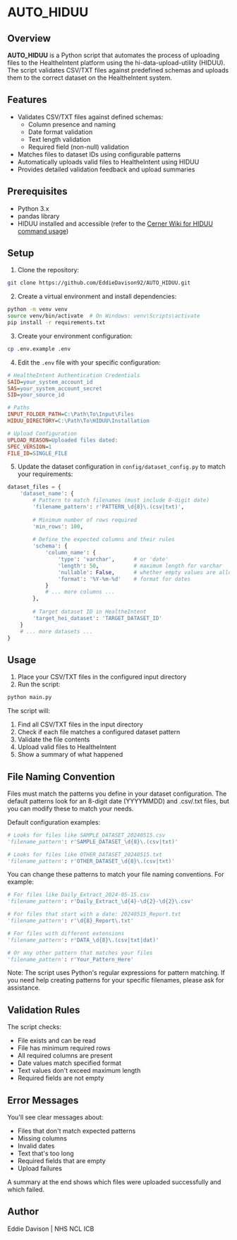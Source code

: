 # AUTO_HIDUU

## Overview

**AUTO_HIDUU** is a Python script that automates the process of uploading files to the HealtheIntent platform using the hi-data-upload-utility (HIDUU). The script validates CSV/TXT files against predefined schemas and uploads them to the correct dataset on the HealtheIntent system.

## Features

* Validates CSV/TXT files against defined schemas:
  * Column presence and naming
  * Date format validation
  * Text length validation
  * Required field (non-null) validation
* Matches files to dataset IDs using configurable patterns
* Automatically uploads valid files to HealtheIntent using HIDUU
* Provides detailed validation feedback and upload summaries

## Prerequisites

* Python 3.x
* pandas library
* HIDUU installed and accessible (refer to the [Cerner Wiki for HIDUU command usage](https://wiki.cerner.com/pages/releaseview.action?pageId=1391627506))

## Setup

1. Clone the repository:

```bash
git clone https://github.com/EddieDavison92/AUTO_HIDUU.git
```

2. Create a virtual environment and install dependencies:

```bash
python -m venv venv
source venv/bin/activate  # On Windows: venv\Scripts\activate
pip install -r requirements.txt
```

3. Create your environment configuration:

```bash
cp .env.example .env
```

4. Edit the `.env` file with your specific configuration:

```ini
# HealtheIntent Authentication Credentials
SAID=your_system_account_id
SAS=your_system_account_secret
SID=your_source_id

# Paths
INPUT_FOLDER_PATH=C:\Path\To\Input\Files
HIDUU_DIRECTORY=C:\Path\To\HIDUU\Installation

# Upload Configuration
UPLOAD_REASON=Uploaded files dated:
SPEC_VERSION=1
FILE_ID=SINGLE_FILE
```

5. Update the dataset configuration in `config/dataset_config.py` to match your requirements:

```python
dataset_files = {
    'dataset_name': {
        # Pattern to match filenames (must include 8-digit date)
        'filename_pattern': r'PATTERN_\d{8}\.(csv|txt)',
      
        # Minimum number of rows required
        'min_rows': 100,
      
        # Define the expected columns and their rules
        'schema': {
            'column_name': {
                'type': 'varchar',      # or 'date'
                'length': 50,           # maximum length for varchar
                'nullable': False,      # whether empty values are allowed
                'format': '%Y-%m-%d'    # format for dates
            }
            # ... more columns ...
        },
      
        # Target dataset ID in HealtheIntent
        'target_hei_dataset': 'TARGET_DATASET_ID'
    }
    # ... more datasets ...
}
```

## Usage

1. Place your CSV/TXT files in the configured input directory
2. Run the script:

```bash
python main.py
```

The script will:

1. Find all CSV/TXT files in the input directory
2. Check if each file matches a configured dataset pattern
3. Validate the file contents
4. Upload valid files to HealtheIntent
5. Show a summary of what happened

## File Naming Convention

Files must match the patterns you define in your dataset configuration. The default patterns look for an 8-digit date (YYYYMMDD) and .csv/.txt files, but you can modify these to match your needs.

Default configuration examples:

```python
# Looks for files like SAMPLE_DATASET_20240515.csv
'filename_pattern': r'SAMPLE_DATASET_\d{8}\.(csv|txt)'

# Looks for files like OTHER_DATASET_20240515.txt
'filename_pattern': r'OTHER_DATASET_\d{8}\.(csv|txt)'
```

You can change these patterns to match your file naming conventions. For example:

```python
# For files like Daily_Extract_2024-05-15.csv
'filename_pattern': r'Daily_Extract_\d{4}-\d{2}-\d{2}\.csv'

# For files that start with a date: 20240515_Report.txt
'filename_pattern': r'\d{8}_Report\.txt'

# For files with different extensions
'filename_pattern': r'DATA_\d{8}\.(csv|txt|dat)'

# Or any other pattern that matches your files
'filename_pattern': r'Your_Pattern_Here'
```

Note: The script uses Python's regular expressions for pattern matching. If you need help creating patterns for your specific filenames, please ask for assistance.

## Validation Rules

The script checks:

* File exists and can be read
* File has minimum required rows
* All required columns are present
* Date values match specified format
* Text values don't exceed maximum length
* Required fields are not empty

## Error Messages

You'll see clear messages about:

* Files that don't match expected patterns
* Missing columns
* Invalid dates
* Text that's too long
* Required fields that are empty
* Upload failures

A summary at the end shows which files were uploaded successfully and which failed.

## Author

Eddie Davison | NHS NCL ICB
